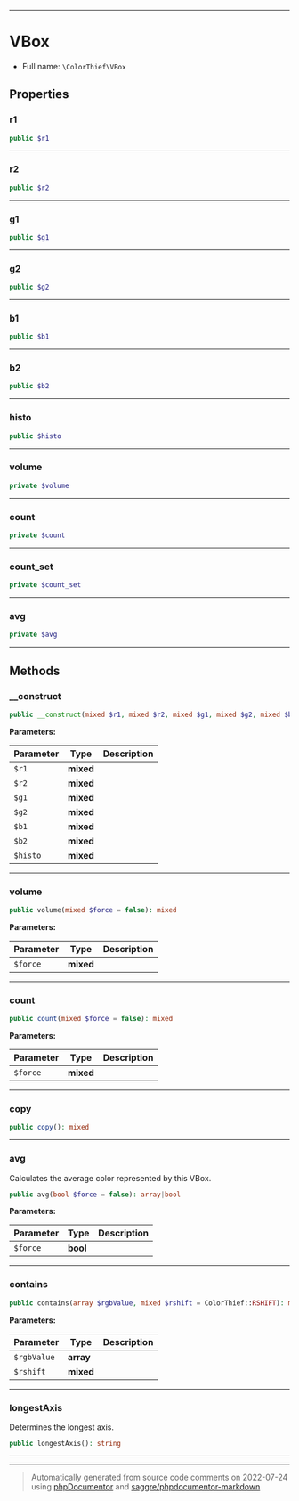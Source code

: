 ***

# VBox





* Full name: `\ColorThief\VBox`



## Properties


### r1



```php
public $r1
```






***

### r2



```php
public $r2
```






***

### g1



```php
public $g1
```






***

### g2



```php
public $g2
```






***

### b1



```php
public $b1
```






***

### b2



```php
public $b2
```






***

### histo



```php
public $histo
```






***

### volume



```php
private $volume
```






***

### count



```php
private $count
```






***

### count_set



```php
private $count_set
```






***

### avg



```php
private $avg
```






***

## Methods


### __construct



```php
public __construct(mixed $r1, mixed $r2, mixed $g1, mixed $g2, mixed $b1, mixed $b2, mixed $histo): mixed
```








**Parameters:**

| Parameter | Type | Description |
|-----------|------|-------------|
| `$r1` | **mixed** |  |
| `$r2` | **mixed** |  |
| `$g1` | **mixed** |  |
| `$g2` | **mixed** |  |
| `$b1` | **mixed** |  |
| `$b2` | **mixed** |  |
| `$histo` | **mixed** |  |




***

### volume



```php
public volume(mixed $force = false): mixed
```








**Parameters:**

| Parameter | Type | Description |
|-----------|------|-------------|
| `$force` | **mixed** |  |




***

### count



```php
public count(mixed $force = false): mixed
```








**Parameters:**

| Parameter | Type | Description |
|-----------|------|-------------|
| `$force` | **mixed** |  |




***

### copy



```php
public copy(): mixed
```











***

### avg

Calculates the average color represented by this VBox.

```php
public avg(bool $force = false): array|bool
```








**Parameters:**

| Parameter | Type | Description |
|-----------|------|-------------|
| `$force` | **bool** |  |




***

### contains



```php
public contains(array $rgbValue, mixed $rshift = ColorThief::RSHIFT): mixed
```








**Parameters:**

| Parameter | Type | Description |
|-----------|------|-------------|
| `$rgbValue` | **array** |  |
| `$rshift` | **mixed** |  |




***

### longestAxis

Determines the longest axis.

```php
public longestAxis(): string
```











***


***
> Automatically generated from source code comments on 2022-07-24 using [phpDocumentor](http://www.phpdoc.org/) and [saggre/phpdocumentor-markdown](https://github.com/Saggre/phpDocumentor-markdown)
